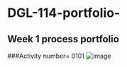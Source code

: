 # DGL-114-portfolio-
## Week 1 process portfolio
###Activity number= 0101
<img src="C\Users\amarjit\Desktop\index.jpg"
alt="image"
/>


